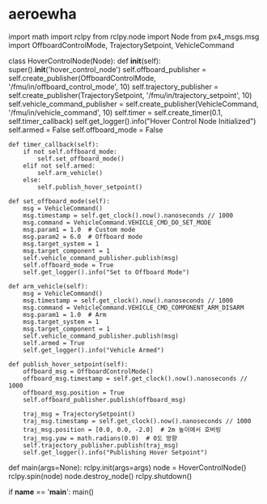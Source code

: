 # aeroewha

import math
import rclpy
from rclpy.node import Node
from px4_msgs.msg import OffboardControlMode, TrajectorySetpoint, VehicleCommand

class HoverControlNode(Node):
    def __init__(self):
        super().__init__('hover_control_node')
        self.offboard_publisher = self.create_publisher(OffboardControlMode, '/fmu/in/offboard_control_mode', 10)
        self.trajectory_publisher = self.create_publisher(TrajectorySetpoint, '/fmu/in/trajectory_setpoint', 10)
        self.vehicle_command_publisher = self.create_publisher(VehicleCommand, '/fmu/in/vehicle_command', 10)
        self.timer = self.create_timer(0.1, self.timer_callback)
        self.get_logger().info("Hover Control Node Initialized")
        self.armed = False
        self.offboard_mode = False

    def timer_callback(self):
        if not self.offboard_mode:
            self.set_offboard_mode()
        elif not self.armed:
            self.arm_vehicle()
        else:
            self.publish_hover_setpoint()

    def set_offboard_mode(self):
        msg = VehicleCommand()
        msg.timestamp = self.get_clock().now().nanoseconds // 1000
        msg.command = VehicleCommand.VEHICLE_CMD_DO_SET_MODE
        msg.param1 = 1.0  # Custom mode
        msg.param2 = 6.0  # Offboard mode
        msg.target_system = 1
        msg.target_component = 1
        self.vehicle_command_publisher.publish(msg)
        self.offboard_mode = True
        self.get_logger().info("Set to Offboard Mode")

    def arm_vehicle(self):
        msg = VehicleCommand()
        msg.timestamp = self.get_clock().now().nanoseconds // 1000
        msg.command = VehicleCommand.VEHICLE_CMD_COMPONENT_ARM_DISARM
        msg.param1 = 1.0  # Arm
        msg.target_system = 1
        msg.target_component = 1
        self.vehicle_command_publisher.publish(msg)
        self.armed = True
        self.get_logger().info("Vehicle Armed")

    def publish_hover_setpoint(self):
        offboard_msg = OffboardControlMode()
        offboard_msg.timestamp = self.get_clock().now().nanoseconds // 1000
        offboard_msg.position = True
        self.offboard_publisher.publish(offboard_msg)

        traj_msg = TrajectorySetpoint()
        traj_msg.timestamp = self.get_clock().now().nanoseconds // 1000
        traj_msg.position = [0.0, 0.0, -2.0]  # 2m 높이에서 호버링
        traj_msg.yaw = math.radians(0.0)  # 0도 방향
        self.trajectory_publisher.publish(traj_msg)
        self.get_logger().info("Publishing Hover Setpoint")

def main(args=None):
    rclpy.init(args=args)
    node = HoverControlNode()
    rclpy.spin(node)
    node.destroy_node()
    rclpy.shutdown()

if __name__ == '__main__':
    main()
